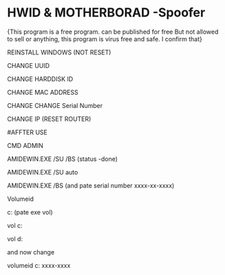 # HWID & MOTHERBORAD -Spoofer

{This program is a free program. can be published for free But not allowed to sell or anything, this program is virus free and safe. I confirm that}


REINSTALL WINDOWS (NOT RESET)

CHANGE UUID

CHANGE HARDDISK ID

CHANGE MAC ADDRESS

CHANGE CHANGE Serial Number

CHANGE IP
(RESET ROUTER)

#AFFTER USE

CMD ADMIN

AMIDEWIN.EXE /SU /BS  (status -done)

AMIDEWIN.EXE /SU auto

AMIDEWIN.EXE /BS (and pate serial number xxxx-xx-xxxx)

Volumeid

c: (pate exe vol)

vol c:

vol d:

and now change

volumeid c: xxxx-xxxx
